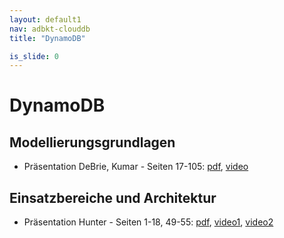 ```yaml
---
layout: default1
nav: adbkt-clouddb
title: "DynamoDB"

is_slide: 0
---
```

# DynamoDB
## Modellierungsgrundlagen
- Präsentation DeBrie, Kumar - Seiten 17-105:
[pdf](https://d1.awsstatic.com/events/Summits/reinvent2022/DAT320_Deploy-modern-and-effective-data-models-with-Amazon-DynamoDB.pdf),
[video](https://youtu.be/SC-YAPgJpms?list=PL9rvxJNs9la4FbZENFe9tdE5Wj55wkRxn)

## Einsatzbereiche und Architektur
- Präsentation Hunter - Seiten 1-18, 49-55: 
[pdf](https://pages.awscloud.com/rs/112-TZM-766/images/DMWQ1D4S1T1%20Building%20modern_%20high%20performance%20applications%20at%20any%20scale%20with%20Amazon%20DynamoDB%20Part%201%20and%202%20(1).pdf), 
[video1](https://youtu.be/ummOosOW4lE),
[video2](https://youtu.be/0iGR8GnIItQ)

